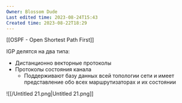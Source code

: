 ```yaml
---
Owner: Blossom Dude
Last edited time: 2023-08-24T15:43
Created time: 2023-08-22T18:29
---
```

[[OSPF - Open Shortest Path First]]

IGP делятся на два типа:

- Дистанционно векторные протоколы
- Протоколы состояния канала
    - Поддерживают базу данных всей топологии сети и имеет представление обо всех маршрутизаторах и их состоянии
    

![[/Untitled 21.png|Untitled 21.png]]